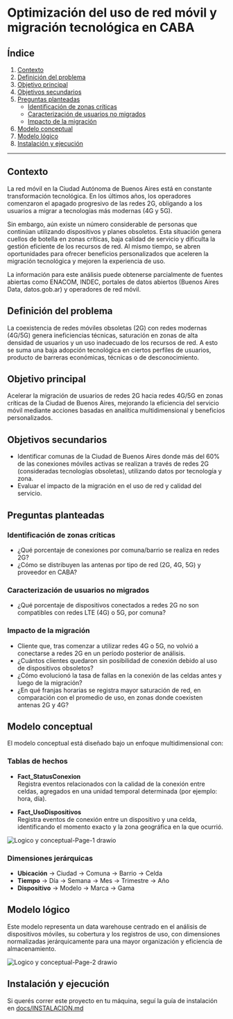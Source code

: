 ﻿# Optimización del uso de red móvil y migración tecnológica en CABA

## Índice

1. [Contexto](#contexto)  
2. [Definición del problema](#definición-del-problema)  
3. [Objetivo principal](#objetivo-principal)  
4. [Objetivos secundarios](#objetivos-secundarios)  
5. [Preguntas planteadas](#preguntas-planteadas)  
   - [Identificación de zonas críticas](#identificación-de-zonas-críticas)  
   - [Caracterización de usuarios no migrados](#caracterización-de-usuarios-no-migrados)  
   - [Impacto de la migración](#impacto-de-la-migración)  
6. [Modelo conceptual](#modelo-conceptual)  
7. [Modelo lógico](#modelo-lógico)
8. [Instalación y ejecución](#instalación-y-ejecución)

---

## Contexto

La red móvil en la Ciudad Autónoma de Buenos Aires está en constante transformación tecnológica. En los últimos años, los operadores comenzaron el apagado progresivo de las redes 2G, obligando a los usuarios a migrar a tecnologías más modernas (4G y 5G).

Sin embargo, aún existe un número considerable de personas que continúan utilizando dispositivos y planes obsoletos. Esta situación genera cuellos de botella en zonas críticas, baja calidad de servicio y dificulta la gestión eficiente de los recursos de red. Al mismo tiempo, se abren oportunidades para ofrecer beneficios personalizados que aceleren la migración tecnológica y mejoren la experiencia de uso.

La información para este análisis puede obtenerse parcialmente de fuentes abiertas como ENACOM, INDEC, portales de datos abiertos (Buenos Aires Data, datos.gob.ar) y operadores de red móvil.

## Definición del problema

La coexistencia de redes móviles obsoletas (2G) con redes modernas (4G/5G) genera ineficiencias técnicas, saturación en zonas de alta densidad de usuarios y un uso inadecuado de los recursos de red. A esto se suma una baja adopción tecnológica en ciertos perfiles de usuarios, producto de barreras económicas, técnicas o de desconocimiento.

## Objetivo principal

Acelerar la migración de usuarios de redes 2G hacia redes 4G/5G en zonas críticas de la Ciudad de Buenos Aires, mejorando la eficiencia del servicio móvil mediante acciones basadas en analítica multidimensional y beneficios personalizados.

## Objetivos secundarios

- Identificar comunas de la Ciudad de Buenos Aires donde más del 60% de las conexiones móviles activas se realizan a través de redes 2G (consideradas tecnologías obsoletas), utilizando datos por tecnología y zona.
- Evaluar el impacto de la migración en el uso de red y calidad del servicio.

## Preguntas planteadas

### Identificación de zonas críticas

- ¿Qué porcentaje de conexiones por comuna/barrio se realiza en redes 2G?  
- ¿Cómo se distribuyen las antenas por tipo de red (2G, 4G, 5G) y proveedor en CABA?

### Caracterización de usuarios no migrados

- ¿Qué porcentaje de dispositivos conectados a redes 2G no son compatibles con redes LTE (4G) o 5G, por comuna?

### Impacto de la migración

- Cliente que, tras comenzar a utilizar redes 4G o 5G, no volvió a conectarse a redes 2G en un período posterior de análisis.  
- ¿Cuántos clientes quedaron sin posibilidad de conexión debido al uso de dispositivos obsoletos?  
- ¿Cómo evolucionó la tasa de fallas en la conexión de las celdas antes y luego de la migración?  
- ¿En qué franjas horarias se registra mayor saturación de red, en comparación con el promedio de uso, en zonas donde coexisten antenas 2G y 4G?

## Modelo conceptual

El modelo conceptual está diseñado bajo un enfoque multidimensional con:

### Tablas de hechos

- **Fact_StatusConexion**  
  Registra eventos relacionados con la calidad de la conexión entre celdas, agregados en una unidad temporal determinada (por ejemplo: hora, día).

- **Fact_UsoDispositivos**  
  Registra eventos de conexión entre un dispositivo y una celda, identificando el momento exacto y la zona geográfica en la que ocurrió.

![Logico y conceptual-Page-1 drawio](https://github.com/user-attachments/assets/1fc86d32-ead6-4e1a-967d-8d88b19eef92)

### Dimensiones jerárquicas

- **Ubicación** → Ciudad → Comuna → Barrio → Celda  
- **Tiempo** → Día → Semana → Mes → Trimestre → Año  
- **Dispositivo** → Modelo → Marca → Gama

## Modelo lógico

Este modelo representa un data warehouse centrado en el análisis de dispositivos móviles, su cobertura y los registros de uso, con dimensiones normalizadas jerárquicamente para una mayor organización y eficiencia de almacenamiento.

![Logico y conceptual-Page-2 drawio](https://github.com/user-attachments/assets/41429bfe-fab4-4bf9-bc03-82525c225ffe)

## Instalación y ejecución

Si querés correr este proyecto en tu máquina, seguí la guía de instalación en [docs/INSTALACION.md](docs/INSTALACION.md)
